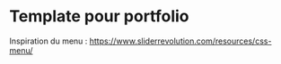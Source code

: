 # Template pour portfolio
 
Inspiration du menu : https://www.sliderrevolution.com/resources/css-menu/